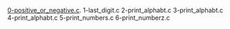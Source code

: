 [0-positive_or_negative.c](./0-positive_or_negative.c).
1-last_digit.c
2-print_alphabt.c
3-print_alphabt.c
4-print_alphabt.c
5-print_numbers.c
6-print_numberz.c
